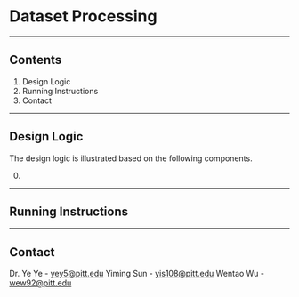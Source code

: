 # Dataset Processing



----
## Contents
1. Design Logic
2. Running Instructions
3. Contact



----
## Design Logic
The design logic is illustrated based on the following components.

0. 


----
## Running Instructions

----
## Contact

Dr. Ye Ye - yey5@pitt.edu
Yiming Sun - yis108@pitt.edu
Wentao Wu - wew92@pitt.edu
